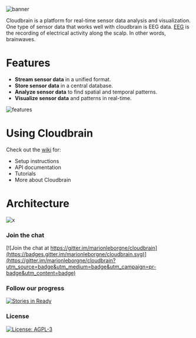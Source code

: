 
![banner](https://raw.githubusercontent.com/marionleborgne/cloudbrain/master/docs/images/cb-logo-low-res.png)

Cloudbrain is a platform for real-time sensor data analysis and visualization. 
<br>
One type of sensor data that works well with cloudbrain is EEG data. [EEG](http://en.wikipedia.org/wiki/Electroencephalography) is the recording of electrical activity along the scalp. In other words, brainwaves.

# Features
- **Stream sensor data** in a unified format.
- **Store sensor data** in a central database.
- **Analyze sensor data** to find spatial and temporal patterns.
- **Visualize sensor data** and patterns in real-time.

![features](https://raw.githubusercontent.com/marionleborgne/cloudbrain/master/docs/images/features.png)

# Using Cloudbrain
Check out the [wiki](https://github.com/marionleborgne/cloudbrain/wiki) for:
* Setup instructions
* API documentation
* Tutorials
* More about Cloudbrain

# Architecture
![x](https://raw.githubusercontent.com/marionleborgne/cloudbrain/master/docs/images/architecture.png)

### Join the chat
[![Join the chat at https://gitter.im/marionleborgne/cloudbrain](https://badges.gitter.im/marionleborgne/cloudbrain.svg)](https://gitter.im/marionleborgne/cloudbrain?utm_source=badge&utm_medium=badge&utm_campaign=pr-badge&utm_content=badge) 

### Follow our progress
[![Stories in Ready](https://badge.waffle.io/marionleborgne/cloudbrain.png?label=ready&title=Ready)](https://waffle.io/marionleborgne/cloudbrain) 

### License
[![License: AGPL-3](https://img.shields.io/badge/license-AGPL--3-blue.svg)](https://raw.githubusercontent.com/marionleborgne/cloudbrain/master/LICENSE.txt)
